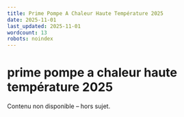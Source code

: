 ```yaml
---
title: Prime Pompe A Chaleur Haute Température 2025
date: 2025-11-01
last_updated: 2025-11-01
wordcount: 13
robots: noindex
---
```


# prime pompe a chaleur haute température 2025

Contenu non disponible – hors sujet.